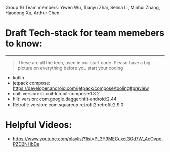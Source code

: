 Group 16
Team members: Yiwen Wu, Tianyu Zhai, Selina Li, Minhui Zhang, Haodong Xu, Arthur Chen


# Draft Tech-stack for team memebers to know:
---
> These are all the tech, used in our start code. Please have a big picture on everything before you start your coding

  - kotlin
  - jetpack compose: https://developer.android.com/jetpack/compose/tooling#preview
  - coil:
      version: io.coil-kt:coil-compose:1.3.2
  - hilt: 
      version: com.google.dagger:hilt-android:2.44
  - Retrofit:
      version: com.squareup.retrofit2:retrofit:2.9.0
  
  
# Helpful Videos:
  - https://www.youtube.com/playlist?list=PL3Y9MECuxct3Od7W_AcOvpo-PZD2NHbDe




